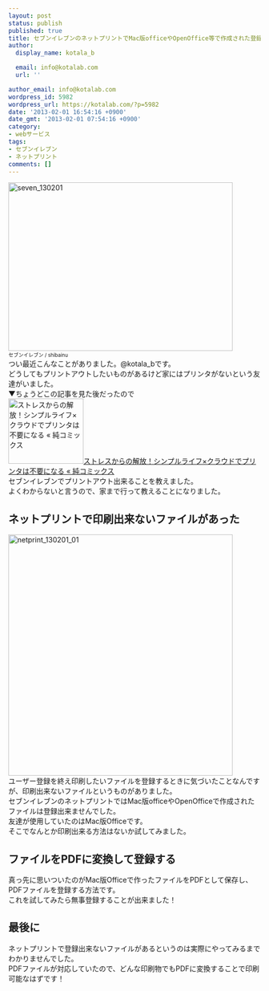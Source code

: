 ```yaml
---
layout: post
status: publish
published: true
title: セブンイレブンのネットプリントでMac版officeやOpenOffice等で作成された登録出来ないファイルを印刷する方法
author:
  display_name: kotala_b

  email: info@kotalab.com
  url: ''

author_email: info@kotalab.com
wordpress_id: 5982
wordpress_url: https://kotalab.com/?p=5982
date: '2013-02-01 16:54:16 +0900'
date_gmt: '2013-02-01 07:54:16 +0900'
category:
- webサービス
tags:
- セブンイレブン
- ネットプリント
comments: []
---
```

<p><img src="https://kotalab.com/wp-content/uploads/seven_130201-448x336.jpg" alt="seven_130201" width="448" height="336" class="alignnone size-large wp-image-5986" /><br />
<span style="font-size:10px;">セブンイレブン / shibainu</span><br />
つい最近こんなことがありました。@kotala_bです。<br />
どうしてもプリントアウトしたいものがあるけど家にはプリンタがないという友達がいました。<br />
▼ちょうどこの記事を見た後だったので<br />
<a href="http://jun0424.com/?p=2497" target="_blank"><img  class="alignleft" src="http://capture.heartrails.com/150x130?http://jun0424.com/?p=2497" alt="ストレスからの解放！シンプルライフ&times;クラウドでプリンタは不要になる &laquo; 純コミックス" width="150" height="130" /></a><a href="http://jun0424.com/?p=2497" target="_blank">ストレスからの解放！シンプルライフ&times;クラウドでプリンタは不要になる &laquo; 純コミックス</a><a href="http://b.hatena.ne.jp/entry/http://jun0424.com/?p=2497" target="_blank"><img border="0" src="http://b.hatena.ne.jp/entry/image/http://jun0424.com/?p=2497" alt="" /></a><br style="clear:both;" />セブンイレブンでプリントアウト出来ることを教えました。<br />
よくわからないと言うので、家まで行って教えることになりました。<br />
<!--more--></p>
<h2>ネットプリントで印刷出来ないファイルがあった</h2>
<p><img src="https://kotalab.com/wp-content/uploads/netprint_130201_01-448x481.jpg" alt="netprint_130201_01" width="448" height="481" class="alignnone size-large wp-image-5983" /><br />
ユーザー登録を終え印刷したいファイルを登録するときに気づいたことなんですが、印刷出来ないファイルというものがありました。<br />
セブンイレブンのネットプリントではMac版officeやOpenOfficeで作成されたファイルは登録出来ませんでした。<br />
友達が使用していたのはMac版Officeです。<br />
そこでなんとか印刷出来る方法はないか試してみました。</p>
<h2>ファイルをPDFに変換して登録する</h2>
<p>真っ先に思いついたのがMac版Officeで作ったファイルをPDFとして保存し、PDFファイルを登録する方法です。<br />
これを試してみたら無事登録することが出来ました！</p>
<h2>最後に</h2>
<p>ネットプリントで登録出来ないファイルがあるというのは実際にやってみるまでわかりませんでした。<br />
PDFファイルが対応していたので、どんな印刷物でもPDFに変換することで印刷可能なはずです！</p>

